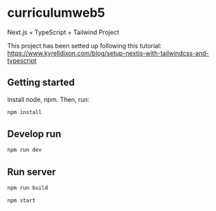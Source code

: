 # curriculumweb5
Next.js + TypeScript + Tailwind Project

This project has been setted up following this tutorial: https://www.kyrelldixon.com/blog/setup-nextjs-with-tailwindcss-and-typescript

## Getting started

Install node, npm. Then, run:
```bash
npm install
```

## Develop run

```bash
npm run dev
```

## Run server

```bash
npm run build

npm start
```
